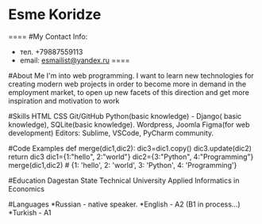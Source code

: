 # Esme Koridze
====
#My Contact Info:
* тел. +79887559113
* email: esmailist@yandex.ru
====

#About Me
I'm into web programming. I want to learn new technologies for creating modern web projects in order to become more in demand in the employment market, to open up new facets of this direction and get more inspiration and motivation to work


#Skills
HTML
CSS 
Git/GitHub
Python(basic knowledge) - Django( basic knowledge), SQLite(basic knowledge).
Wordpress, Joomla
Figma(for web development)
Editors: Sublime, VSCode, PyCharm community.

#Code Examples
def merge(dic1,dic2):
    dic3=dic1.copy()
    dic3.update(dic2)
    return dic3
dic1={1:"hello", 2:"world"}
dic2={3:"Python", 4:"Programming"}
merge(dic1,dic2) # {1: 'hello', 2: 'world', 3: 'Python', 4: 'Programming'}

#Education
Dagestan State Technical University
Applied Informatics in Economics

#Languages
*Russian - native speaker.
*English - A2 (B1 in process…)
*Turkish - A1
